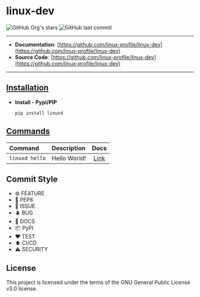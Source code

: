# linux-dev

![GitHub Org's stars](https://img.shields.io/github/stars/linux-profile?label=LinuxProfile&style=flat-square)
![GitHub last commit](https://img.shields.io/github/last-commit/linux-profile/linux-dev?style=flat-square)

---

- **Documentation**: [https://github.com/linux-profile/linux-dev](https://github.com/linux-profile/linux-dev)
- **Source Code**: [https://github.com/linux-profile/linux-dev](https://github.com/linux-profile/linux-dev)

---

## [Installation](#)

- **Install - Pypi/PIP**

      pip install linuxd

## [Commands](#)


| Command              | Description        | Docs                     |
|:-------------------- |:------------------ | :----------------------: | 
| ``linuxd hello``     | Hello World!       | [Link](#)                |

## Commit Style

- ⚙️ FEATURE
- 📝 PEP8
- 📌 ISSUE
- 🪲 BUG
- 📘 DOCS
- 📦 PyPI
- ❤️️ TEST
- ⬆️ CI/CD
- ⚠️ SECURITY

## License

This project is licensed under the terms of the GNU General Public License v3.0 license.
